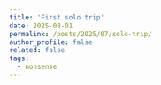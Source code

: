 ```yaml
---
title: 'First solo trip'
date: 2025-08-01
permalink: /posts/2025/07/solo-trip/
author_profile: false
related: false
tags:
  - nonsense
---
```

